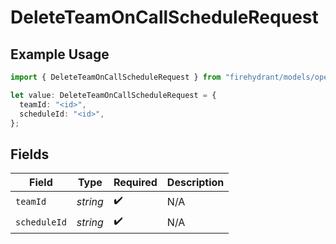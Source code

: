 # DeleteTeamOnCallScheduleRequest

## Example Usage

```typescript
import { DeleteTeamOnCallScheduleRequest } from "firehydrant/models/operations";

let value: DeleteTeamOnCallScheduleRequest = {
  teamId: "<id>",
  scheduleId: "<id>",
};
```

## Fields

| Field              | Type               | Required           | Description        |
| ------------------ | ------------------ | ------------------ | ------------------ |
| `teamId`           | *string*           | :heavy_check_mark: | N/A                |
| `scheduleId`       | *string*           | :heavy_check_mark: | N/A                |